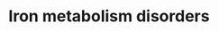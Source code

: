 ---
annotations:
- id: DOID:0111256
  parent: genetic disease
  type: Disease Ontology
  value: hyperferritinemia-cataract syndrome
- id: PW:0002631
  parent: regulatory pathway
  type: Pathway Ontology
  value: iron uptake pathway
- id: DOID:12119
  parent: disease of metabolism
  type: Disease Ontology
  value: hemosiderosis
- id: DOID:0050642
  type: Disease Ontology
  value: hypochromic microcytic anemia
- id: PW:0001831
  parent: regulatory pathway
  type: Pathway Ontology
  value: altered iron homeostasis pathway
- id: DOID:2351
  parent: disease of metabolism
  type: Disease Ontology
  value: iron metabolism disease
- id: PW:0000004
  parent: regulatory pathway
  type: Pathway Ontology
  value: regulatory pathway
- id: PW:0000590
  parent: regulatory pathway
  type: Pathway Ontology
  value: iron homeostasis pathway
- id: DOID:0111139
  parent: genetic disease
  type: Disease Ontology
  value: mitochondrial complex III deficiency
- id: DOID:0110737
  parent: genetic disease
  type: Disease Ontology
  value: neurodegeneration with brain iron accumulation 3
- id: CL:0000584
  parent: native cell
  type: Cell Type Ontology
  value: enterocyte
- id: PW:0001589
  parent: disease pathway
  type: Pathway Ontology
  value: inborn error of metabolism pathway
- id: DOID:0050711
  parent: genetic disease
  type: Disease Ontology
  value: aceruloplasminemia
- id: DOID:0111028
  parent: genetic disease
  type: Disease Ontology
  value: hemochromatosis type 4
- id: DOID:0111029
  parent: genetic disease
  type: Disease Ontology
  value: hemochromatosis type 1
- id: CL:0000003
  parent: native cell
  type: Cell Type Ontology
  value: native cell
- id: DOID:12118
  parent: disease of metabolism
  type: Disease Ontology
  value: pulmonary hemosiderosis
- id: DOID:0111031
  parent: genetic disease
  type: Disease Ontology
  value: hemochromatosis type 5
- id: DOID:0111455
  parent: genetic disease
  type: Disease Ontology
  value: GRACILE syndrome
- id: DOID:0111032
  parent: genetic disease
  type: Disease Ontology
  value: hemochromatosis type 2B
- id: DOID:0111027
  parent: genetic disease
  type: Disease Ontology
  value: hemochromatosis type 2A
- id: DOID:0111030
  parent: genetic disease
  type: Disease Ontology
  value: hemochromatosis type 3
- id: DOID:655
  parent: genetic disease
  type: Disease Ontology
  value: inherited metabolic disorder
- id: PW:0001816
  parent: disease pathway
  type: Pathway Ontology
  value: inborn error of metal metabolism pathway
- id: DOID:0111948
  parent: genetic disease
  type: Disease Ontology
  value: immunodeficiency 46
- id: DOID:0110734
  parent: central nervous system disease
  type: Disease Ontology
  value: neurodegeneration with brain iron accumulation
- id: DOID:0050649
  parent: genetic disease
  type: Disease Ontology
  value: atransferrinemia
authors:
- AmauryPelzer
- EmiliaAgasi
- DeSl
- Eweitz
citedin: ''
communities:
- IEM
- ontox
description: This pathway was inspired by Figure 40.1 of Chapter 40 (ed. 4) of the
  book of Blau (ISBN 3642403360 (978-3642403361)).  Intestinal iron is reduced by
  an cytochrome b reductase 1 (CYBRD1) and transported into intestinal cells by the
  divalent metal transporter SLC11A2 (or DMT1). Inside cells, iron is stored as ferritin
  (FT). On the basolateral side, iron leaves the epithelium via a basolateral transporter,
  SLC40A1 (or IREG1), followed by oxidation through the action of hephaestin (Heph),
  a membrane-bound ceruloplasmin-like multicopper ferroxidase. Iron-loaded transferrin
  (Fe2-Tf) binds to the transferrin receptor (TfRC) on the surface of cells. The receptor-transferrin
  complex, localized in clathrin-coated pits (TTTT), is invaginated and forms endosomes.
  These specialized endosomes acquire a low internal pH due to the action of a proton
  pump (not shown). This leads to the dissociation of the iron from transferrin. Iron
  can be converted into its ferrous form by the metalloreductase STEAP3 and then leave
  the endosomes via SLC11A2. Apo-transferrin and transferrin receptors recycle to
  the plasma membrane for reuse. This iron uptake mechanism is found in most cell
  types, including enterocyte precursor cells. Excess iron can leave at least some
  cell types via SLC40A1 and can be converted to its ferric form by ceruloplasmin
  (CP), a non-membrane multicopper ferroxidase. Hereditary hemochromatosis results
  from mutations in HFE. HFE forms a heterodimer with β2-microglobulin, and some mutations
  that lead to hemochromatosis interrupt this interaction and thus lead to excess
  iron accumulation. Defects in a second transferrin receptor, TfR2, have recently
  been implicated in type 3 hemochromatosis. Hepcidin (HAMP) modulates cellular iron
  export through ferroportin (SLC40A1) by internalizing it into vesicles when the
  iron concentration is high. HFE, TfR2 and HJV are Hepcidin regulators which are
  mutated in hereditary hemochromatosis.
last-edited: 2024-01-30
ndex: null
organisms:
- Homo sapiens
redirect_from:
- /index.php/Pathway:WP5172
- /instance/WP5172
- /instance/WP5172_r128276
revision: r128276
schema-jsonld:
- '@context': https://schema.org/
  '@id': https://wikipathways.github.io/pathways/WP5172.html
  '@type': Dataset
  creator:
    '@type': Organization
    name: WikiPathways
  description: This pathway was inspired by Figure 40.1 of Chapter 40 (ed. 4) of the
    book of Blau (ISBN 3642403360 (978-3642403361)).  Intestinal iron is reduced by
    an cytochrome b reductase 1 (CYBRD1) and transported into intestinal cells by
    the divalent metal transporter SLC11A2 (or DMT1). Inside cells, iron is stored
    as ferritin (FT). On the basolateral side, iron leaves the epithelium via a basolateral
    transporter, SLC40A1 (or IREG1), followed by oxidation through the action of hephaestin
    (Heph), a membrane-bound ceruloplasmin-like multicopper ferroxidase. Iron-loaded
    transferrin (Fe2-Tf) binds to the transferrin receptor (TfRC) on the surface of
    cells. The receptor-transferrin complex, localized in clathrin-coated pits (TTTT),
    is invaginated and forms endosomes. These specialized endosomes acquire a low
    internal pH due to the action of a proton pump (not shown). This leads to the
    dissociation of the iron from transferrin. Iron can be converted into its ferrous
    form by the metalloreductase STEAP3 and then leave the endosomes via SLC11A2.
    Apo-transferrin and transferrin receptors recycle to the plasma membrane for reuse.
    This iron uptake mechanism is found in most cell types, including enterocyte precursor
    cells. Excess iron can leave at least some cell types via SLC40A1 and can be converted
    to its ferric form by ceruloplasmin (CP), a non-membrane multicopper ferroxidase.
    Hereditary hemochromatosis results from mutations in HFE. HFE forms a heterodimer
    with β2-microglobulin, and some mutations that lead to hemochromatosis interrupt
    this interaction and thus lead to excess iron accumulation. Defects in a second
    transferrin receptor, TfR2, have recently been implicated in type 3 hemochromatosis.
    Hepcidin (HAMP) modulates cellular iron export through ferroportin (SLC40A1) by
    internalizing it into vesicles when the iron concentration is high. HFE, TfR2
    and HJV are Hepcidin regulators which are mutated in hereditary hemochromatosis.
  keywords:
  - (R)-4'-phosphopantothenate
  - (R)-pantothenate
  - BCS1L
  - CP
  - CYBRD1
  - FTH1
  - FTL
  - Fe2+
  - Fe3+
  - HAMP
  - HEPH
  - HFE
  - HJV
  - PANK2
  - SLC11A2
  - SLC40A1
  - STEAP3
  - TF
  - TFR2
  - TFRC
  - UQCRFS1
  license: CC0
  name: Iron metabolism disorders
seo: CreativeWork
title: Iron metabolism disorders
wpid: WP5172
---